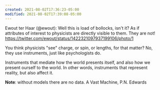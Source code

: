 ```yaml
---
created: 2021-08-02T17:36:23-05:00
modified: 2021-08-02T17:39:08-05:00
---
```


Ewout ter Haar (@ewout): Well this is load of bollocks, isn't it? As if attributes of interest to physicists are directly visible to them. They are not! https://twitter.com/ewout/status/1422321097937199106/photo/1

You think physicists  "see" charge, or spin, or lengths, for that matter? No, they use instruments, just like psychologists do.

Instruments that mediate how the world presents itself, and also how we present ourself to the world. In other words, instruments that represent reality, but also affect it.

**Note**: without models there are no data.  A Vast Machine, P.N. Edwards
